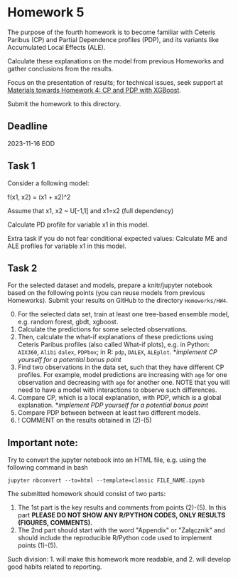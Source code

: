 # Homework 5

The purpose of the fourth homework is to become familiar with Ceteris Paribus (CP) and Partial Dependence profiles (PDP), and its variants like Accumulated Local Effects (ALE). 

Calculate these explanations on the model from previous Homeworks and gather conclusions from the results.

Focus on the presentation of results; for technical issues, seek support at [Materials towards Homework 4: CP and PDP with XGBoost](https://mim-uw.github.io/eXplainableMachineLearning-2023/hw4_cp_and_pdp_with_xgboost_on_titanic.html).

Submit the homework to this directory.

## Deadline 

2023-11-16 EOD

## Task 1

Consider a following model:

f(x1, x2) = (x1 + x2)^2

Assume that x1, x2 ~ U[-1,1] and x1=x2 (full dependency)

Calculate PD profile for variable x1 in this model.

Extra task if you do not fear conditional expected values: Calculate ME and ALE profiles for variable x1 in this model.


## Task 2

For the selected dataset and models, prepare a knitr/jupyter notebook based on the following points (you can reuse models from previous Homeworks).
Submit your results on GitHub to the directory `Homeworks/HW4`.


0. For the selected data set, train at least one tree-based ensemble model, e.g. random forest, gbdt, xgboost.
1. Calculate the predictions for some selected observations.
2. Then, calculate the what-if explanations of these predictions using Ceteris Paribus profiles (also called What-if plots), e.g. in Python: `AIX360`, `Alibi` `dalex`, `PDPbox`; in R: `pdp`, `DALEX`, `ALEplot`. **implement CP yourself for a potential bonus point*
3. Find two observations in the data set, such that they have different CP profiles. For example, model predictions are increasing with `age` for one observation and decreasing with `age` for another one. NOTE that you will need to have a model with interactions to observe such differences.
4. Compare CP, which is a local explanation, with PDP, which is a global explanation. **implement PDP yourself for a potential bonus point*
5. Compare PDP between between at least two different models.
6. ! COMMENT on the results obtained in (2)-(5)


## **Important note:**

Try to convert the jupyter notebook into an HTML file, e.g. using the following command in bash

```
jupyter nbconvert --to=html --template=classic FILE_NAME.ipynb
```

The submitted homework should consist of two parts:

1. The 1st part is the key results and comments from points (2)-(5). In this part **PLEASE DO NOT SHOW ANY R/PYTHON CODES, ONLY RESULTS (FIGURES, COMMENTS).**
2. The 2nd part should start with the word "Appendix" or "Załącznik" and should include the reproducible R/Python code used to implement points (1)-(5).

Such division: 1. will make this homework more readable, and 2. will develop good habits related to reporting.

